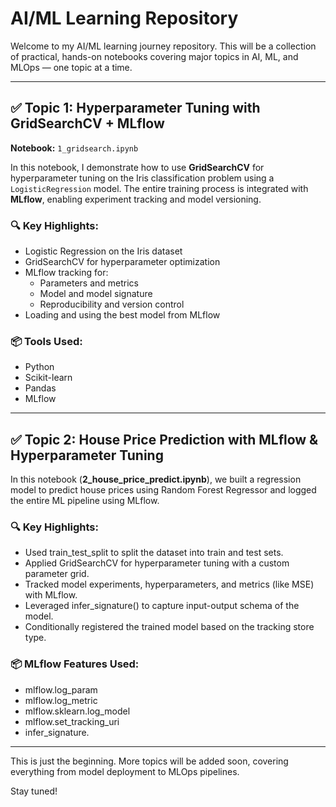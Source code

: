 # AI/ML Learning Repository

Welcome to my AI/ML learning journey repository. This will be a collection of practical, hands-on notebooks covering major topics in AI, ML, and MLOps — one topic at a time.

---

## ✅ Topic 1: Hyperparameter Tuning with GridSearchCV + MLflow  
**Notebook:** `1_gridsearch.ipynb`

In this notebook, I demonstrate how to use **GridSearchCV** for hyperparameter tuning on the Iris classification problem using a `LogisticRegression` model. The entire training process is integrated with **MLflow**, enabling experiment tracking and model versioning.

### 🔍 Key Highlights:
- Logistic Regression on the Iris dataset
- GridSearchCV for hyperparameter optimization
- MLflow tracking for:
  - Parameters and metrics
  - Model and model signature
  - Reproducibility and version control
- Loading and using the best model from MLflow

### 📦 Tools Used:
- Python
- Scikit-learn
- Pandas
- MLflow

---

## ✅ Topic 2: House Price Prediction with MLflow & Hyperparameter Tuning
In this notebook (**2_house_price_predict.ipynb**), we built a regression model to predict house prices using Random Forest Regressor and logged the entire ML pipeline using MLflow.

### 🔍 Key Highlights:

- Used train_test_split to split the dataset into train and test sets.
- Applied GridSearchCV for hyperparameter tuning with a custom parameter grid.
- Tracked model experiments, hyperparameters, and metrics (like MSE) with MLflow.
- Leveraged infer_signature() to capture input-output schema of the model.
- Conditionally registered the trained model based on the tracking store type.

### 📦 MLflow Features Used:
- mlflow.log_param
- mlflow.log_metric
- mlflow.sklearn.log_model
- mlflow.set_tracking_uri
- infer_signature.

---

This is just the beginning. More topics will be added soon, covering everything from model deployment to MLOps pipelines.


Stay tuned!
